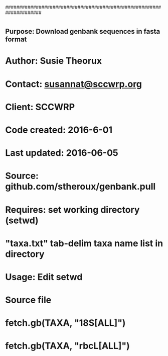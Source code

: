 #####################################################################
#                                                                   #
## Purpose:       Download genbank sequences in fasta format         #
#                                                                   #
# Author:        Susie Theorux                                      #
# Contact:       susannat@sccwrp.org                                #
# Client:        SCCWRP                                             #
#                                                                   #
# Code created:  2016-6-01                                          #
# Last updated:  2016-06-05                                         #
# Source:        github.com/stheroux/genbank.pull                   #
#                                                                   #
# Requires:       set working directory (setwd)                     #
#                 "taxa.txt" tab-delim taxa name list in directory  #
#                                                                   #
# Usage:  Edit setwd                                                #
#         Source file                                               #
#         fetch.gb(TAXA, "18S[ALL]")                                #
#         fetch.gb(TAXA, "rbcL[ALL]")                               #
#                                                                   #
# ###################################################################
